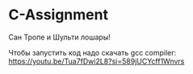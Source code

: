 # C-Assignment
Сан Тропе и Шульти лошары!

Чтобы запустить код надо скачать gcc compiler: https://youtu.be/Tua7fDwi2L8?si=589jUCYcff1Wnvrs
